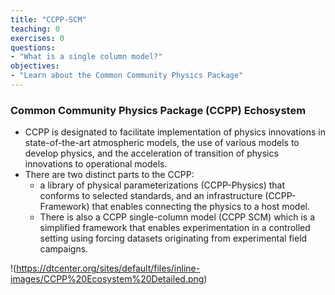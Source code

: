```yaml
---
title: "CCPP-SCM"
teaching: 0
exercises: 0
questions:
- "What is a single column model?"
objectives:
- "Learn about the Common Community Physics Package"
---
```

### Common Community Physics Package (CCPP) Echosystem
- CCPP is designated to facilitate implementation of physics innovations in state-of-the-art atmospheric models, the use of various models to develop physics, and the acceleration of transition of physics innovations to operational models. 
- There are two distinct parts to the CCPP: 
  - a library of physical parameterizations (CCPP-Physics) that conforms to selected standards, and an infrastructure (CCPP-Framework) that enables connecting the physics to a host model. 
  - There is also a CCPP single-column model (CCPP SCM) which is a simplified framework that enables experimentation in a controlled setting using forcing datasets originating from experimental field campaigns.
 
!(https://dtcenter.org/sites/default/files/inline-images/CCPP%20Ecosystem%20Detailed.png)
